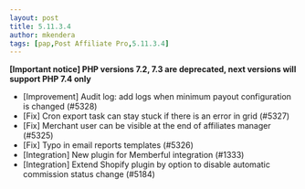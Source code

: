 ```yaml
---
layout: post
title: 5.11.3.4
author: mkendera
tags: [pap,Post Affiliate Pro,5.11.3.4]
---
```


**[Important notice] PHP versions 7.2, 7.3 are deprecated, next versions will support PHP 7.4 only**

- [Improvement] Audit log: add logs when minimum payout configuration is changed (#5328)
- [Fix] Cron export task can stay stuck if there is an error in grid (#5327)
- [Fix] Merchant user can be visible at the end of affiliates manager (#5325)
- [Fix] Typo in email reports templates (#5326)
- [Integration] New plugin for Memberful integration (#1333)
- [Integration] Extend Shopify plugin by option to disable automatic commission status change (#5184)
